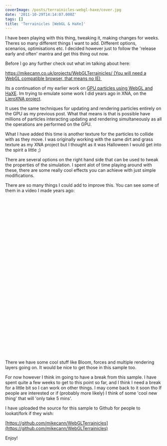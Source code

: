 ```yaml
---
coverImage: /posts/terrainicles-webgl-haxe/cover.jpg
date: '2011-10-29T14:14:07.000Z'
tags: []
title: 'Terrainicles [WebGL & HaXe]'
---
```


I have been playing with this thing, tweaking it, making changes for weeks. Theres so many different things I want to add. Different options, scenarios, optimisations etc. I decided however just to follow the 'release early and often' mantra and get this thing out now.

<!-- more -->

Before I go any further check out what im talking about here:

[https://mikecann.co.uk/projects/WebGLTerrainicles/
(You will need a WebGL compatible browser, that means no IE) ](https://mikecann.co.uk/projects/WebGLTerrainicles/)

Its a continuation of my earlier work on [GPU particles using WebGL and HaXE](https://mikecann.co.uk/personal-project/gpu-state-preserving-particle-systems-with-webgl-haxe/). Im trying to emulate some work I did years ago in XNA, on the [LieroXNA project](https://mikecann.co.uk/lieroxna/project-update/).

It uses the same techniques for updating and rendering particles entirely on the GPU as my previous post. What that means is that is possible have millions of particles interacting updating and rendering simultaneously as all the operations are performed on the GPU.

What I have added this time is another texture for the particles to collide with as they move. I was originally working with the same dirt and grass texture as my XNA project but I thought as it was Halloween I would get into the spirit a little ;)

There are several options on the right hand side that can be used to tweak the properties of the simulation. I spent alot of time playing around with these, there are some really cool effects you can achieve with just simple modifications.

There are so many things I could add to improve this. You can see some of them in a video I made years ago:

<object width="700" height="505" classid="clsid:d27cdb6e-ae6d-11cf-96b8-444553540000" codebase="https://download.macromedia.com/pub/shockwave/cabs/flash/swflash.cab#version=6,0,40,0"><param name="allowFullScreen" value="true" /><param name="allowscriptaccess" value="always" /><param name="src" value="https://www.youtube.com/v/MocF1IU-5dc?version=3&amp;hl=en_US" /><param name="allowfullscreen" value="true" /><embed width="700" height="505" type="application/x-shockwave-flash" src="https://www.youtube.com/v/MocF1IU-5dc?version=3&amp;hl=en_US" allowFullScreen="true" allowscriptaccess="always" allowfullscreen="true" /></object>

There we have some cool stuff like Bloom, forces and multiple rendering layers going on. It would be nice to get those in this sample too.

For now however I think im going to have a break from this sample. I have spent quite a few weeks to get to this point so far, and I think I need a break for a little bit so I can work on other things. I may come back to it soon tho If people are interested or if (probably more likely) I think of some 'cool new thing' that will 'only take 5 mins'.

I have uploaded the source for this sample to Github for people to lookat/fork if they wish:

[https://github.com/mikecann/WebGLTerrainicles](https://github.com/mikecann/WebGLTerrainicles)

Enjoy!

&nbsp;

&nbsp;

&nbsp;
